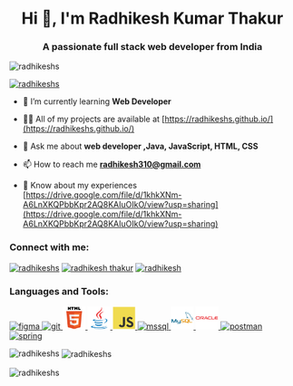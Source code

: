 <h1 align="center">Hi 👋, I'm Radhikesh Kumar Thakur</h1>
<h3 align="center">A passionate full stack web developer from India</h3>

<p align="left"> <img src="https://komarev.com/ghpvc/?username=radhikeshs&label=Profile%20views&color=0e75b6&style=flat" alt="radhikeshs" /> </p>

<p align="left"> <a href="https://github.com/ryo-ma/github-profile-trophy"><img src="https://github-profile-trophy.vercel.app/?username=radhikeshs" alt="radhikeshs" /></a> </p>

- 🌱 I’m currently learning **Web Developer**

- 👨‍💻 All of my projects are available at [https://radhikeshs.github.io/](https://radhikeshs.github.io/)

- 💬 Ask me about **web developer ,Java, JavaScript, HTML, CSS**

- 📫 How to reach me **radhikesh310@gmail.com**

- 📄 Know about my experiences [https://drive.google.com/file/d/1khkXNm-A6LnXKQPbbKpr2AQ8KAIuOIkO/view?usp=sharing](https://drive.google.com/file/d/1khkXNm-A6LnXKQPbbKpr2AQ8KAIuOIkO/view?usp=sharing)

<h3 align="left">Connect with me:</h3>
<p align="left">
<a href="[https://codepen.io/radhikeshs](https://codepen.io/radhikeshs)" target="blank"><img align="center" src="https://raw.githubusercontent.com/rahuldkjain/github-profile-readme-generator/master/src/images/icons/Social/codepen.svg" alt="radhikeshs" height="30" width="40" /></a>
<a href="[https://linkedin.com/in/radhikeshthakur](https://www.linkedin.com/in/radhikesh-thakur-b0a6bb24a/)" target="blank"><img align="center" src="https://raw.githubusercontent.com/rahuldkjain/github-profile-readme-generator/master/src/images/icons/Social/linked-in-alt.svg" alt="radhikesh thakur" height="30" width="40" /></a>
<a href="https://www.hackerrank.com/radhikesh" target="blank"><img align="center" src="https://raw.githubusercontent.com/rahuldkjain/github-profile-readme-generator/master/src/images/icons/Social/hackerrank.svg" alt="radhikesh" height="30" width="40" /></a>
</p>

<h3 align="left">Languages and Tools:</h3>
<p align="left"> <a href="https://www.figma.com/" target="_blank" rel="noreferrer"> <img src="https://www.vectorlogo.zone/logos/figma/figma-icon.svg" alt="figma" width="40" height="40"/> </a> <a href="https://git-scm.com/" target="_blank" rel="noreferrer"> <img src="https://www.vectorlogo.zone/logos/git-scm/git-scm-icon.svg" alt="git" width="40" height="40"/> </a> <a href="https://www.w3.org/html/" target="_blank" rel="noreferrer"> <img src="https://raw.githubusercontent.com/devicons/devicon/master/icons/html5/html5-original-wordmark.svg" alt="html5" width="40" height="40"/> </a> <a href="https://www.java.com" target="_blank" rel="noreferrer"> <img src="https://raw.githubusercontent.com/devicons/devicon/master/icons/java/java-original.svg" alt="java" width="40" height="40"/> </a> <a href="https://developer.mozilla.org/en-US/docs/Web/JavaScript" target="_blank" rel="noreferrer"> <img src="https://raw.githubusercontent.com/devicons/devicon/master/icons/javascript/javascript-original.svg" alt="javascript" width="40" height="40"/> </a> <a href="https://www.microsoft.com/en-us/sql-server" target="_blank" rel="noreferrer"> <img src="https://www.svgrepo.com/show/303229/microsoft-sql-server-logo.svg" alt="mssql" width="40" height="40"/> </a> <a href="https://www.mysql.com/" target="_blank" rel="noreferrer"> <img src="https://raw.githubusercontent.com/devicons/devicon/master/icons/mysql/mysql-original-wordmark.svg" alt="mysql" width="40" height="40"/> </a> <a href="https://www.oracle.com/" target="_blank" rel="noreferrer"> <img src="https://raw.githubusercontent.com/devicons/devicon/master/icons/oracle/oracle-original.svg" alt="oracle" width="40" height="40"/> </a> <a href="https://postman.com" target="_blank" rel="noreferrer"> <img src="https://www.vectorlogo.zone/logos/getpostman/getpostman-icon.svg" alt="postman" width="40" height="40"/> </a> <a href="https://spring.io/" target="_blank" rel="noreferrer"> <img src="https://www.vectorlogo.zone/logos/springio/springio-icon.svg" alt="spring" width="40" height="40"/> </a> </p>

<p><img align="left" src="https://github-readme-stats.vercel.app/api/top-langs?username=radhikeshs&show_icons=true&locale=en&layout=compact" alt="radhikeshs" /></p>

<p>&nbsp;<img align="center" src="https://github-readme-stats.vercel.app/api?username=radhikeshs&show_icons=true&locale=en" alt="radhikeshs" /></p>

<p><img align="center" src="https://github-readme-streak-stats.herokuapp.com/?user=radhikeshs&" alt="radhikeshs" /></p>
